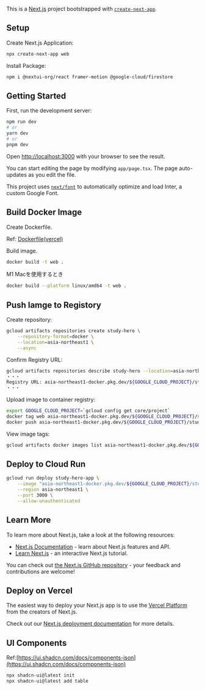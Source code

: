 This is a [Next.js](https://nextjs.org/) project bootstrapped with [`create-next-app`](https://github.com/vercel/next.js/tree/canary/packages/create-next-app).

## Setup
Create Next.js Application:
```bash
npx create-next-app web
```

Install Package:
```bash
npm i @nextui-org/react framer-motion @google-cloud/firestore
```

## Getting Started

First, run the development server:

```bash
npm run dev
# or
yarn dev
# or
pnpm dev
```

Open [http://localhost:3000](http://localhost:3000) with your browser to see the result.

You can start editing the page by modifying `app/page.tsx`. The page auto-updates as you edit the file.

This project uses [`next/font`](https://nextjs.org/docs/basic-features/font-optimization) to automatically optimize and load Inter, a custom Google Font.

## Build Docker Image
Create Dockerfile.

Ref: [Dockerfile(vercel)](https://github.com/vercel/next.js/blob/canary/examples/with-docker/Dockerfile)

Build image.

```bash
docker build -t web .
```

M1 Macを使用するとき
```bash
docker build --platform linux/amd64 -t web .
```

## Push Iamge to Registory

Create repository:

```bash
gcloud artifacts repositories create study-hero \
    --repository-format=docker \
    --location=asia-northeast1 \
    --async
```

Confirm Registry URL:
```bash
gcloud artifacts repositories describe study-hero --location=asia-northeast1
・・・
Registry URL: asia-northeast1-docker.pkg.dev/${GOOGLE_CLOUD_PROJECT}/study-hero
・・・
```

Upload image to container registry:

```bash
export GOOGLE_CLOUD_PROJECT=`gcloud config get core/project`
docker tag web asia-northeast1-docker.pkg.dev/${GOOGLE_CLOUD_PROJECT}/study-hero/web
docker push asia-northeast1-docker.pkg.dev/${GOOGLE_CLOUD_PROJECT}/study-hero/web
```

View image tags:

```bash
gcloud artifacts docker images list asia-northeast1-docker.pkg.dev/${GOOGLE_CLOUD_PROJECT}/study-hero
```

## Deploy to Cloud Run

```bash
gcloud run deploy study-hero-app \
    --image "asia-northeast1-docker.pkg.dev/${GOOGLE_CLOUD_PROJECT}/study-hero/web" \
    --region asia-northeast1 \
    --port 3000 \
    --allow-unauthenticated
```



## Learn More

To learn more about Next.js, take a look at the following resources:

- [Next.js Documentation](https://nextjs.org/docs) - learn about Next.js features and API.
- [Learn Next.js](https://nextjs.org/learn) - an interactive Next.js tutorial.

You can check out [the Next.js GitHub repository](https://github.com/vercel/next.js/) - your feedback and contributions are welcome!

## Deploy on Vercel

The easiest way to deploy your Next.js app is to use the [Vercel Platform](https://vercel.com/new?utm_medium=default-template&filter=next.js&utm_source=create-next-app&utm_campaign=create-next-app-readme) from the creators of Next.js.

Check out our [Next.js deployment documentation](https://nextjs.org/docs/deployment) for more details.

## UI Components
Ref:[https://ui.shadcn.com/docs/components-json](https://ui.shadcn.com/docs/components-json)

```bash
npx shadcn-ui@latest init
npx shadcn-ui@latest add table
```